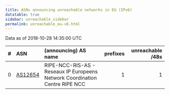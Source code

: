 ```yaml
---
title: ASNs announcing unreachable networks in EU (IPv6)
datatable: true
sidebar: unreachable_sidebar
permalink: unreachable_eu-v6.html
---
```


Data as of 2018-10-28 14:35:00 UTC


<div class="datatable-begin"></div>

|   # | ASN                                    | (announcing) AS name                                                        |   prefixes |   unreachable /48s |
|----:|:---------------------------------------|:----------------------------------------------------------------------------|-----------:|-------------------:|
|   0 | [AS12654](unreachable_AS12654-v6.html) | RIPE-NCC-RIS-AS - Reseaux IP Europeens Network Coordination Centre RIPE NCC |          1 |                  1 |

<div class="datatable-end"></div>